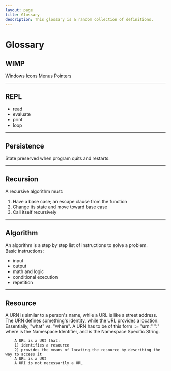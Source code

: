 ```yaml
---
layout: page
title: Glossary
description: This glossary is a random collection of definitions.
---
```

# Glossary

## WIMP
Windows
Icons
Menus
Pointers

---

## REPL
- read
- evaluate
- print
- loop

---

## Persistence
State preserved when program quits and restarts.

---

## Recursion
A recursive algorithm must:
1. Have a base case; an escape clause from the function
2. Change its state and move toward base case
3. Call itself recursively

---

## Algorithm
An algorithm is a step by step list of instructions to solve a problem.  
Basic instructions:
* input
* output
* math and logic
* conditional execution
* repetition

---

## Resource
A URN is similar to a person's name, while a URL is like a street address. The URN defines something's identity, while the URL provides a location. Essentially, "what" vs. "where". A URN has to be of this form <URN> ::= "urn:" <NID> ":" <NSS> where <NID> is the Namespace Identifier, and <NSS> is the Namespace Specific String.

        A URL is a URI that:
        1) identifies a resource
        2) provides the means of locating the resource by describing the way to access it
        A URL is a URI
        A URI is not necessarily a URL

